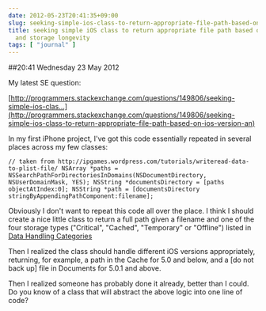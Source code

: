 ```yaml
---
date: 2012-05-23T20:41:35+09:00
slug: seeking-simple-ios-class-to-return-appropriate-file-path-based-on-ios-version-and-storage-longevity
title: seeking simple iOS class to return appropriate file path based on iOS version
  and storage longevity
tags: [ "journal" ]
---
```


##20:41 Wednesday 23 May 2012

 

My latest SE question:

 

[http://programmers.stackexchange.com/questions/149806/seeking-simple-ios-clas...](http://programmers.stackexchange.com/questions/149806/seeking-simple-ios-class-to-return-appropriate-file-path-based-on-ios-version-an)

 

 

 

In my first iPhone project, I've got this code essentially repeated in several places across my few classes:

 
    
    // taken from http://ipgames.wordpress.com/tutorials/writeread-data-to-plist-file/ NSArray *paths = NSSearchPathForDirectoriesInDomains(NSDocumentDirectory, NSUserDomainMask, YES); NSString *documentsDirectory = [paths objectAtIndex:0]; NSString *path = [documentsDirectory stringByAppendingPathComponent:filename];

  

Obviously I don't want to repeat this code all over the place. I think I should create a nice little class to return a full path given a filename and one of the four storage types ("Critical", "Cached", "Temporary" or "Offline") listed in [Data Handling Categories](https://developer.apple.com/library/ios/#qa/qa1719/_index.html)

 

Then I realized the class should handle different iOS versions appropriately, returning, for example, a path in the Cache for 5.0 and below, and a [do not back up] file in Documents for 5.0.1 and above.

 

Then I realized someone has probably done it already, better than I could. Do you know of a class that will abstract the above logic into one line of code?

 

 

 
